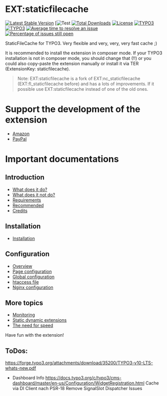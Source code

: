 # EXT:staticfilecache

[![Latest Stable Version](https://poser.pugx.org/lochmueller/staticfilecache/v/stable)](https://packagist.org/packages/lochmueller/staticfilecache)
[![Test](https://github.com/lochmueller/staticfilecache/workflows/Test/badge.svg)
[![Total Downloads](https://poser.pugx.org/lochmueller/staticfilecache/downloads)](https://packagist.org/packages/lochmueller/staticfilecache)
[![License](https://poser.pugx.org/lochmueller/staticfilecache/license)](https://packagist.org/packages/lochmueller/staticfilecache)
[![TYPO3](https://img.shields.io/badge/TYPO3-9-orange.svg)](https://typo3.org/)
[![TYPO3](https://img.shields.io/badge/TYPO3-10-orange.svg)](https://typo3.org/)
[![Average time to resolve an issue](http://isitmaintained.com/badge/resolution/lochmueller/staticfilecache.svg)](http://isitmaintained.com/project/lochmueller/staticfilecache "Average time to resolve an issue")
[![Percentage of issues still open](http://isitmaintained.com/badge/open/lochmueller/staticfilecache.svg)](http://isitmaintained.com/project/lochmueller/staticfilecache "Percentage of issues still open")

StaticFileCache for TYPO3. Very flexible and very, very, very fast cache ;)

It is recommended to install the extension in composer mode. If your TYPO3 installation is not in composer mode, you should change that (!!) or you could also copy-paste the extension manually or install it via TER (ExtensionKey: staticfilecache).

> Note: EXT:staticfilecache is a fork of EXT:nc_staticfilecache (EXT:fl_staticfilecache before) and has a lots of improvements. If it possible use EXT:staticfilecache instead of one of the old ones.

# Support the development of the extension

- [Amazon](https://www.amazon.de/hz/wishlist/ls/SWHV1AQPUTH9)
- [PayPal](https://www.paypal.me/lochmueller/100)

# Important documentations

## Introduction
- [What does it do?](https://github.com/lochmueller/staticfilecache/blob/master/Documentation/Introduction/WhatDoesItDo.rst)
- [What does it not do?](https://github.com/lochmueller/staticfilecache/blob/master/Documentation/Introduction/WhatDoesItNotDo.rst)
- [Requirements](https://github.com/lochmueller/staticfilecache/blob/master/Documentation/Introduction/Requirements.rst)
- [Recommended](https://github.com/lochmueller/staticfilecache/blob/master/Documentation/Introduction/Recommended.rst)
- [Credits](https://github.com/lochmueller/staticfilecache/blob/master/Documentation/Introduction/Credits.rst)

## Installation
- [Installation](https://github.com/lochmueller/staticfilecache/blob/master/Documentation/Installation/Index.rst)

## Configuration
- [Overview](https://github.com/lochmueller/staticfilecache/blob/master/Documentation/Configuration/Index.rst)
- [Page configuration](https://github.com/lochmueller/staticfilecache/blob/master/Documentation/Configuration/PageConfiguration.rst)
- [Global configuration](https://github.com/lochmueller/staticfilecache/blob/master/Documentation/Configuration/Global.rst)
- [htaccess file](https://github.com/lochmueller/staticfilecache/blob/master/Documentation/Configuration/Htaccess.rst)
- [Nginx configuration](https://github.com/lochmueller/staticfilecache/blob/master/Documentation/Configuration/Nginx.rst)

## More topics
- [Monitoring](https://github.com/lochmueller/staticfilecache/blob/master/Documentation/Monitoring/Index.rst)
- [Static dynamic extensions](https://github.com/lochmueller/staticfilecache/blob/master/Documentation/StaticDynamic/Index.rst)
- [The need for speed](https://github.com/lochmueller/staticfilecache/blob/master/Documentation/NeedSpeed/Index.rst)

Have fun with the extension!



##  ToDos:
https://forge.typo3.org/attachments/download/35200/TYPO3-v10-LTS-whats-new.pdf
- Dashboard Info
https://docs.typo3.org/c/typo3/cms-dashboard/master/en-us/Configuration/WidgetRegistration.html
Cache via DI
Client nach PSR-18
Remove SignalSlot Dispatcher
Issues
